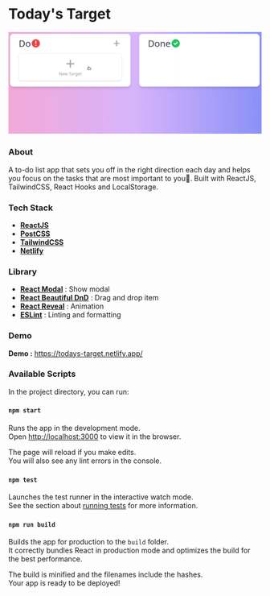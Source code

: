 # Today's Target
![screen-gif](https://github.com/racmathafidz/todays-target/blob/master/src/assets/images/project.gif)

### About
A to-do list app that sets you off in the right direction each day and helps you focus on the tasks that are most important to you:dart:. 
Built with ReactJS, TailwindCSS, React Hooks and LocalStorage.

### Tech Stack
- [**ReactJS**](https://github.com/facebook/create-react-app)
- [**PostCSS**](https://postcss.org/)
- [**TailwindCSS**](https://tailwindcss.com/)
- [**Netlify**](https://netlify.com/)

### Library
- [**React Modal**](https://www.npmjs.com/package/react-modal) : Show modal
- [**React Beautiful DnD**](https://github.com/atlassian/react-beautiful-dnd) : Drag and drop item
- [**React Reveal**](https://www.react-reveal.com/) : Animation 
- [**ESLint**](https://eslint.org/) : Linting and formatting

### Demo
**Demo :** https://todays-target.netlify.app/

### Available Scripts

In the project directory, you can run:

#### `npm start`

Runs the app in the development mode.\
Open [http://localhost:3000](http://localhost:3000) to view it in the browser.

The page will reload if you make edits.\
You will also see any lint errors in the console.

#### `npm test`

Launches the test runner in the interactive watch mode.\
See the section about [running tests](https://facebook.github.io/create-react-app/docs/running-tests) for more information.

#### `npm run build`

Builds the app for production to the `build` folder.\
It correctly bundles React in production mode and optimizes the build for the best performance.

The build is minified and the filenames include the hashes.\
Your app is ready to be deployed!
